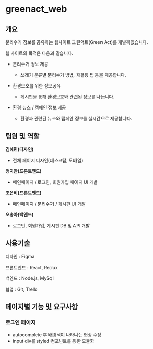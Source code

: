 # greenact_web

## 개요

분리수거 정보를 공유하는 웹사이트 그린액트(Green Act)를 개발하였습니다.

웹 사이트의 목적은 다음과 같습니다.

- 분리수거 정보 제공

  - 쓰레기 분류별 분리수거 방법, 재활용 팁 등을 제공합니다.

- 환경보호를 위한 정보공유

  - 게시판을 통해 환경보호와 관련된 정보를 나눕니다.

- 환경 뉴스 / 캠페인 정보 제공

  - 환경과 관련된 뉴스와 캠페인 정보를 실시간으로 제공합니다.

## 팀원 및 역할

**김혜민(디자인)**

- 전체 페이지 디자인(데스크탑, 모바일)

**정지만(프론트엔드)**

- 메인페이지 / 로그인, 회원가입 페이지 UI 개발

**조은비(프론트엔드)**

- 메인페이지 / 분리수거 / 게시판 UI 개발

**오송아(백엔드)**

- 로그인, 회원가입, 게시판 DB 및 API 개발

## 사용기술

디자인 : Figma

프론트엔드 : React, Redux

백엔드 : Node.js, MySql

협업 : Git, Trello

## 페이지별 기능 및 요구사항

### 로그인 페이지

- autocomplete 후 배경색이 나타나는 현상 수정
- input div를 styled 컴포넌트를 통한 모듈화
